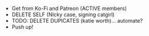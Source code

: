 * Get from Ko-Fi and Patreon (ACTIVE members)
* DELETE SELF (NIcky case, signing catgirl)
* TODO: DELETE DUPICATES (katie worth)... automate?
* Push up!